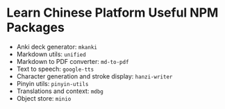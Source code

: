 # Learn Chinese Platform Useful NPM Packages

- Anki deck generator: `mkanki`
- Markdown utils: `unified`
- Markdown to PDF converter: `md-to-pdf`
- Text to speech: `google-tts`
- Character generation and stroke display: `hanzi-writer`
- Pinyin utils: `pinyin-utils`
- Translations and context: `mdbg`
- Object store: `minio`

